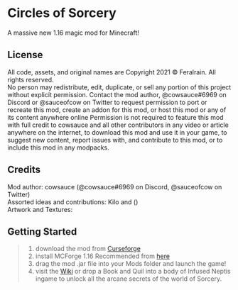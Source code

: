 # Circles of Sorcery 
A massive new 1.16 magic mod for Minecraft!

## License
All code, assets, and original names are Copyright 2021 © Feralrain. All rights reserved.  
No person may redistribute, edit, duplicate, or sell any portion of this project without explicit permission. Contact the mod author, @cowsauce#6969 on Discord or @sauceofcow on Twitter to request permission to port or recreate this mod, create an addon for this mod, or host this mod or any of its content anywhere online    Permission is not required to feature this mod with full credit to cowsauce and all other contributors in any video or article anywhere on the internet, to download this mod and use it in your game, to suggest new content, report issues with, and contribute to this mod, or to include this mod in any modpacks. 

## Credits
Mod author: cowsauce (@cowsauce#6969 on Discord, @sauceofcow on Twitter)  
Assorted ideas and contributions: Kilo and ()  
Artwork and Textures:  

## Getting Started

> 1) download the mod from [Curseforge](https://www.curseforge.com/minecraft/mc-mods/circles-of-sorcery)
> 2) install MCForge 1.16 Recommended from [here](http://files.minecraftforge.net/)
> 3) drag the mod .jar file into your Mods folder and launch the game!
> 4) visit the [Wiki](https://github.com/CowsauceDev/circlesofsorcery/wiki) or drop a Book and Quil into a body of Infused Neptis ingame to unlock all the arcane secrets of the world of Sorcery.
